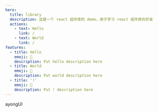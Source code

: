 ```yaml
---
hero:
  title: library
  description: 这是一个 react 组件库的 demo，用于学习 react 组件库的开发
  actions:
    - text: Hello
      link: /
    - text: World
      link: /
features:
  - title: Hello
    emoji: 💎
    description: Put hello description here
  - title: World
    emoji: 🌈
    description: Put world description here
  - title: '!'
    emoji: 🚀
    description: Put ! description here
---
```


ayongUI
